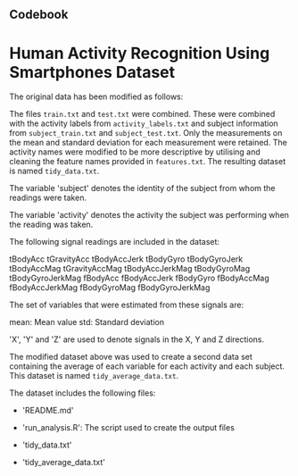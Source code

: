 ## Codebook

# Human Activity Recognition Using Smartphones Dataset

The original data has been modified as follows:

The files `train.txt` and `test.txt` were combined. These were combined with the activity labels from `activity_labels.txt` and subject information from `subject_train.txt` and `subject_test.txt`. Only the measurements on the mean and standard deviation for each measurement were retained. The activity names were modified to be more descriptive by utilising and cleaning the feature names provided in `features.txt`. The resulting dataset is named `tidy_data.txt`.

The variable 'subject' denotes the identity of the subject from whom the readings were taken.

The variable 'activity' denotes the activity the subject was performing when the reading was taken.

The following signal readings are included in the dataset:

tBodyAcc
tGravityAcc
tBodyAccJerk
tBodyGyro
tBodyGyroJerk
tBodyAccMag
tGravityAccMag
tBodyAccJerkMag
tBodyGyroMag
tBodyGyroJerkMag
fBodyAcc
fBodyAccJerk
fBodyGyro
fBodyAccMag
fBodyAccJerkMag
fBodyGyroMag
fBodyGyroJerkMag

The set of variables that were estimated from these signals are: 

mean: Mean value
std: Standard deviation

'X', 'Y' and 'Z' are used to denote signals in the X, Y and Z directions.

The modified dataset above was used to create a second data set containing the average of each variable for each activity and each subject. This dataset is named `tidy_average_data.txt`.

The dataset includes the following files:

- 'README.md'

- 'run_analysis.R': The script used to create the output files

- 'tidy_data.txt'

- 'tidy_average_data.txt'
